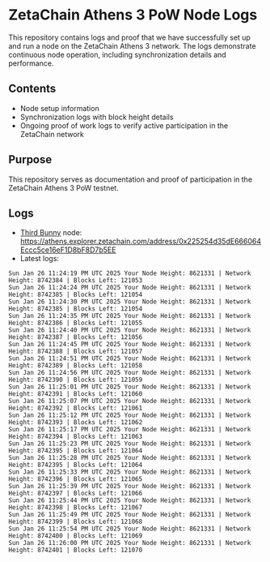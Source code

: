 # ZetaChain Athens 3 PoW Node Logs
This repository contains logs and proof that we have successfully set up and run a node on the ZetaChain Athens 3 network. The logs demonstrate continuous node operation, including synchronization details and performance.

## Contents
- Node setup information
- Synchronization logs with block height details
- Ongoing proof of work logs to verify active participation in the ZetaChain network

## Purpose
This repository serves as documentation and proof of participation in the ZetaChain Athens 3 PoW testnet.

## Logs

- [Third Bunny](https://thirdbunny.xyz/) node: https://athens.explorer.zetachain.com/address/0x225254d35dE666064Eccc5ce16eF1D8bF8D7b5EE
- Latest logs:
```
Sun Jan 26 11:24:19 PM UTC 2025 Your Node Height: 8621331 | Network Height: 8742384 | Blocks Left: 121053
Sun Jan 26 11:24:24 PM UTC 2025 Your Node Height: 8621331 | Network Height: 8742385 | Blocks Left: 121054
Sun Jan 26 11:24:30 PM UTC 2025 Your Node Height: 8621331 | Network Height: 8742385 | Blocks Left: 121054
Sun Jan 26 11:24:35 PM UTC 2025 Your Node Height: 8621331 | Network Height: 8742386 | Blocks Left: 121055
Sun Jan 26 11:24:40 PM UTC 2025 Your Node Height: 8621331 | Network Height: 8742387 | Blocks Left: 121056
Sun Jan 26 11:24:45 PM UTC 2025 Your Node Height: 8621331 | Network Height: 8742388 | Blocks Left: 121057
Sun Jan 26 11:24:51 PM UTC 2025 Your Node Height: 8621331 | Network Height: 8742389 | Blocks Left: 121058
Sun Jan 26 11:24:56 PM UTC 2025 Your Node Height: 8621331 | Network Height: 8742390 | Blocks Left: 121059
Sun Jan 26 11:25:01 PM UTC 2025 Your Node Height: 8621331 | Network Height: 8742391 | Blocks Left: 121060
Sun Jan 26 11:25:07 PM UTC 2025 Your Node Height: 8621331 | Network Height: 8742392 | Blocks Left: 121061
Sun Jan 26 11:25:12 PM UTC 2025 Your Node Height: 8621331 | Network Height: 8742393 | Blocks Left: 121062
Sun Jan 26 11:25:17 PM UTC 2025 Your Node Height: 8621331 | Network Height: 8742394 | Blocks Left: 121063
Sun Jan 26 11:25:23 PM UTC 2025 Your Node Height: 8621331 | Network Height: 8742395 | Blocks Left: 121064
Sun Jan 26 11:25:28 PM UTC 2025 Your Node Height: 8621331 | Network Height: 8742395 | Blocks Left: 121064
Sun Jan 26 11:25:33 PM UTC 2025 Your Node Height: 8621331 | Network Height: 8742396 | Blocks Left: 121065
Sun Jan 26 11:25:39 PM UTC 2025 Your Node Height: 8621331 | Network Height: 8742397 | Blocks Left: 121066
Sun Jan 26 11:25:44 PM UTC 2025 Your Node Height: 8621331 | Network Height: 8742398 | Blocks Left: 121067
Sun Jan 26 11:25:49 PM UTC 2025 Your Node Height: 8621331 | Network Height: 8742399 | Blocks Left: 121068
Sun Jan 26 11:25:54 PM UTC 2025 Your Node Height: 8621331 | Network Height: 8742400 | Blocks Left: 121069
Sun Jan 26 11:26:00 PM UTC 2025 Your Node Height: 8621331 | Network Height: 8742401 | Blocks Left: 121070
```
